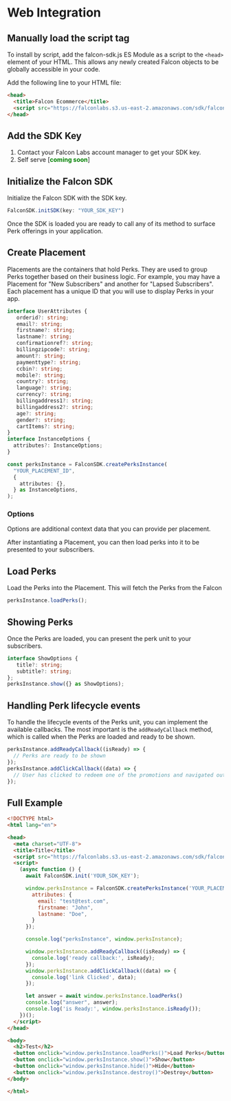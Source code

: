 # Web Integration

## Manually load the script tag

To install by script, add the falcon-sdk.js ES Module as a script to the `<head>`
element of your HTML. This allows any newly created Falcon objects to be
globally accessible in your code.

Add the following line to your HTML file:

```html
<head>
  <title>Falcon Ecommerce</title>
  <script src="https://falconlabs.s3.us-east-2.amazonaws.com/sdk/falcon-sdk.js"></script>
</head>
```

## Add the SDK Key

1. Contact your Falcon Labs account manager to get your SDK key.
2. Self serve [<span style="color: green; font-weight:bold; ">coming
   soon</span>]

## Initialize the Falcon SDK

Initialize the Falcon SDK with the SDK key.

```javascript
FalconSDK.initSDK(key: "YOUR_SDK_KEY")
```

Once the SDK is loaded you are ready to call any of its method to surface Perk
offerings in your application.

## Create Placement

Placements are the containers that hold Perks. They are used to group Perks
together based on their business logic. For example, you may have a Placement
for "New Subscribers" and another for "Lapsed Subscribers". Each placement has a
unique ID that you will use to display Perks in your app.

```typescript
interface UserAttributes {
   orderid?: string;
   email?: string;
   firstname?: string;
   lastname?: string;
   confirmationref?: string;
   billingzipcode?: string;
   amount?: string;
   paymenttype?: string;
   ccbin?: string;
   mobile?: string;
   country?: string;
   language?: string;
   currency?: string;
   billingaddress1?: string;
   billingaddress2?: string;
   age?: string;
   gender?: string;
   cartItems?: string;
}
interface InstanceOptions {
  attributes?: InstanceOptions;
}

const perksInstance = FalconSDK.createPerksInstance(
  "YOUR_PLACEMENT_ID",
  {
    attributes: {},
  } as InstanceOptions,
);
```

### Options

Options are additional context data that you can provide per placement.

After instantiating a Placement, you can then load perks into it to be presented
to your subscribers.

## Load Perks

Load the Perks into the Placement. This will fetch the Perks from the Falcon

```typescript
perksInstance.loadPerks();
```

## Showing Perks

Once the Perks are loaded, you can present the perk unit to your subscribers.

```typescript
interface ShowOptions {
   title?: string;
   subtitle?: string;
};
perksInstance.show({} as ShowOptions);
```

## Handling Perk lifecycle events

To handle the lifecycle events of the Perks unit, you can implement the
available callbacks. The most important is the `addReadyCallback` method, which
is called when the Perks are loaded and ready to be shown.

```typescript
perksInstance.addReadyCallback((isReady) => {
  // Perks are ready to be shown
});
perksInstance.addClickCallback((data) => {
  // User has clicked to redeem one of the promotions and navigated outside the app to the perk providers page.
});
```

## Full Example

```html
<!DOCTYPE html>
<html lang="en">

<head>
  <meta charset="UTF-8">
  <title>Title</title>
  <script src="https://falconlabs.s3.us-east-2.amazonaws.com/sdk/falcon-sdk.js"></script>
  <script>
    (async function () {
      await FalconSDK.init('YOUR_SDK_KEY');

      window.perksInstance = FalconSDK.createPerksInstance('YOUR_PLACEMENT_ID', {
        attributes: {
          email: "test@test.com",
          firstname: "John",
          lastname: "Doe",
        }
      });

      console.log("perksInstance", window.perksInstance);

      window.perksInstance.addReadyCallback((isReady) => {
        console.log('ready callback:', isReady);
      });
      window.perksInstance.addClickCallback((data) => {
        console.log('link Clicked', data);
      });

      let answer = await window.perksInstance.loadPerks()
      console.log("answer", answer);
      console.log('is Ready:', window.perksInstance.isReady());
    })();
  </script>
</head>

<body>
  <h2>Test</h2>
  <button onclick="window.perksInstance.loadPerks()">Load Perks</button>
  <button onclick="window.perksInstance.show()">Show</button>
  <button onclick="window.perksInstance.hide()">Hide</button>
  <button onclick="window.perksInstance.destroy()">Destroy</button>
</body>

</html>
```
